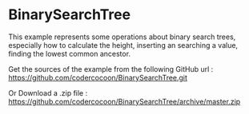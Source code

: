 # BinarySearchTree
This example represents some operations about binary search trees, especially how to calculate the height, inserting an searching a value, 
finding the lowest common ancestor.

Get the sources of the example from the following GitHub url : https://github.com/codercocoon/BinarySearchTree.git

Or Download a .zip file : https://github.com/codercocoon/BinarySearchTree/archive/master.zip
